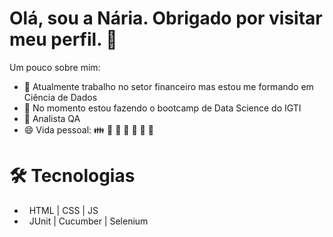 Olá, sou a Nária. Obrigado por visitar meu perfil. :wave:
==========================

<!--
**nariafranca/nariafranca** is a ✨ _special_ ✨ repository because its `README.md` (this file) appears on your GitHub profile.
-->

Um pouco sobre mim:

- 🔭 Atualmente trabalho no setor financeiro mas estou me formando em Ciência de Dados
- 🌱 No momento estou fazendo o bootcamp de Data Science do IGTI
- :rocket: Analista QA
- 😄 Vida pessoal: :family: :dog: :runner: :book: :movie_camera: :beers: :hamburger:
<!--
- 👯 I’m looking to collaborate on ...
- 🤔 I’m looking for help with ...
- 💬 Ask me about ...
- 📫 How to reach me: ...
-->


🛠 Tecnologias
==========================
- &nbsp; HTML | CSS | JS 
- &nbsp; JUnit | Cucumber | Selenium
